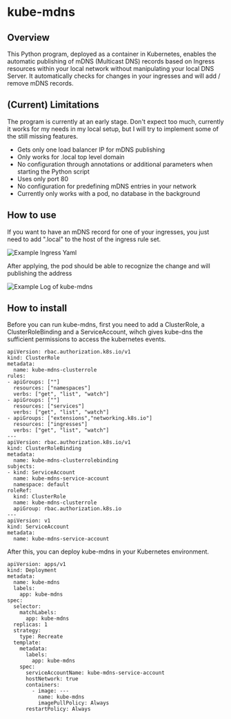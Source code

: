 # kube-mdns

## Overview
This Python program, deployed as a container in Kubernetes, enables the automatic publishing of mDNS (Multicast DNS) records based on Ingress resources within your local network without manipulating your local DNS Server. It automatically checks for changes in your ingresses and will add / remove mDNS records.

## (Current) Limitations
The program is currently at an early stage. Don't expect too much, currently it works for my needs in my local setup, but I will try to implement some of the still missing features.

- Gets only one load balancer IP for mDNS publishing
- Only works for .local top level domain
- No configuration through annotations or additional parameters when starting the Python script
- Uses only port 80
- No configuration for predefining mDNS entries in your network
- Currently only works with a pod, no database in the background

## How to use
If you want to have an mDNS record for one of your ingresses, you just need to add ".local" to the host of the ingress rule set.

![Example Ingress Yaml](https://imgur.com/kTKdoyl.jpg)

After applying, the pod should be able to recognize the change and will publishing the address 

![Example Log of kube-mdns](https://imgur.com/AssZkf0.jpg)
## How to install
Before you can run kube-mdns, first you need to add a ClusterRole, a ClusterRoleBinding and a ServiceAccount, wihch gives kube-dns the sufficient permissions to access the kubernetes events.

```
apiVersion: rbac.authorization.k8s.io/v1
kind: ClusterRole
metadata:
  name: kube-mdns-clusterrole
rules:
- apiGroups: [""]
  resources: ["namespaces"]
  verbs: ["get", "list", "watch"]
- apiGroups: [""]
  resources: ["services"]
  verbs: ["get", "list", "watch"]
- apiGroups: ["extensions","networking.k8s.io"]
  resources: ["ingresses"]
  verbs: ["get", "list", "watch"]
---
apiVersion: rbac.authorization.k8s.io/v1
kind: ClusterRoleBinding
metadata:
  name: kube-mdns-clusterrolebinding
subjects:
- kind: ServiceAccount
  name: kube-mdns-service-account
  namespace: default
roleRef:
  kind: ClusterRole
  name: kube-mdns-clusterrole
  apiGroup: rbac.authorization.k8s.io
---
apiVersion: v1
kind: ServiceAccount
metadata:
  name: kube-mdns-service-account
```

After this, you can deploy kube-mdns in your Kubernetes environment.

```
apiVersion: apps/v1
kind: Deployment
metadata:
  name: kube-mdns
  labels:
    app: kube-mdns
spec:
  selector:
    matchLabels:
      app: kube-mdns
  replicas: 1
  strategy:
    type: Recreate
  template:
    metadata:
      labels:
        app: kube-mdns
    spec:
      serviceAccountName: kube-mdns-service-account
      hostNetwork: true
      containers:
        - image: ---
          name: kube-mdns
          imagePullPolicy: Always
      restartPolicy: Always
```